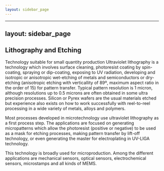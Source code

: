 ```yaml
---
layout: sidebar_page
---
```


---
layout: sidebar_page
---

## Lithography and Etching 

Technology suitable for small quantity production
Ultraviolet lithography is a technology which involves surface cleaning, photoresist coating by spin-coating, spraying or dip-coating, exposing to UV radiation, developing and isotropic or anisotropic wet-etching of metals and semiconductors or dry-etching (anisotropic etching with verticallity of 89º, maximum aspect ratio in the order of 15) for pattern transfer. Typical pattern resolution is 1 micron, although resolutions up to 0.5 microns are often obtained in some ultra precision processes. Silicon or Pyrex wafers are the usual materials etched but experience also exists on how to work successfully with reel-to-reel processing in a wide variety of metals, alloys and polymers.

Most processes developed in microtechnology use ultraviolet lithography as a first process step. The applications are focused on generating micropatterns which allow the photoresist (positive or negative) to be used as a mask for etching processes, making pattern transfer by lift-off technology, or even generating the master for electroplating in UV-LIGA technology.

This technology is broadly used for microproduction. Among the different applications are mechanical sensors, optical sensors, electrochemical sensors, microstamps and all kinds of MEMS.